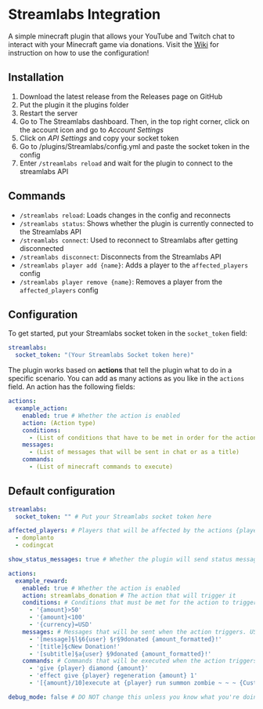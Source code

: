 # Streamlabs Integration
A simple minecraft plugin that allows your YouTube and Twitch chat to interact with your Minecraft game via donations.
Visit the [Wiki](https://github.com/Domplanto/StreamLabsPlugin/wiki) for instruction on how to use the configuration!

## Installation
1. Download the latest release from the Releases page on GitHub
2. Put the plugin it the plugins folder
3. Restart the server
4. Go to The Streamlabs dashboard. Then, in the top right corner, click on the account icon and go to *Account Settings*
5. Click on *API Settings* and copy your socket token
6. Go to /plugins/Streamlabs/config.yml and paste the socket token in the config
7. Enter `/streamlabs reload` and wait for the plugin to connect to the streamlabs API

## Commands
- `/streamlabs reload`: Loads changes in the config and reconnects
- `/streamlabs status`: Shows whether the plugin is currently connected to the Streamlabs API
- `/streamlabs connect`: Used to reconnect to Streamlabs after getting disconnected
- `/streamlabs disconnect`: Disconnects from the Streamlabs API
- `/streamlabs player add {name}`: Adds a player to the `affected_players` config
- `/streamlabs player remove {name}`: Removes a player from the `affected_players` config

## Configuration
To get started, put your Streamlabs socket token in the `socket_token` field:
```yaml
streamlabs:
  socket_token: "(Your Streamlabs Socket token here)"
```

The plugin works based on **actions** that tell the plugin what to do in a specific scenario.
You can add as many actions as you like in the `actions` field. An action has the following fields:
```yaml
actions:
  example_action:
    enabled: true # Whether the action is enabled
    action: (Action type)
    conditions:
      - (List of conditions that have to be met in order for the action to execute)
    messages:
      - (List of messages that will be sent in chat or as a title)
    commands:
      - (List of minecraft commands to execute)
```

## Default configuration
```yaml
streamlabs:
  socket_token: "" # Put your Streamlabs socket token here

affected_players: # Players that will be affected by the actions {player}
  - domplanto
  - codingcat

show_status_messages: true # Whether the plugin will send status messages in chat (for example "Successfully connected to Streamlabs")

actions:
  example_reward:
    enabled: true # Whether the action is enabled
    action: streamlabs_donation # The action that will trigger it
    conditions: # Conditions that must be met for the action to trigger
      - '{amount}>50'
      - '{amount}<100'
      - '{currency}=USD'
    messages: # Messages that will be sent when the action triggers. USE § FOR COLOR CODES, NOT &!
      - '[message]§l§6{user} §r§9donated {amount_formatted}!'
      - '[title]§cNew Donation!'
      - '[subtitle]§a{user} §9donated {amount_formatted}!'
    commands: # Commands that will be executed when the action triggers. for ' do ''.
      - 'give {player} diamond {amount}'
      - 'effect give {player} regeneration {amount} 1'
      - '[{amount}/10]execute at {player} run summon zombie ~ ~ ~ {CustomName:''[{"text":"{user}"}]''}' # [{amount}/10] will be replaced with the amount divided by 10

debug_mode: false # DO NOT change this unless you know what you're doing, it will spam your console with detailed information about Streamlabs API events
```

